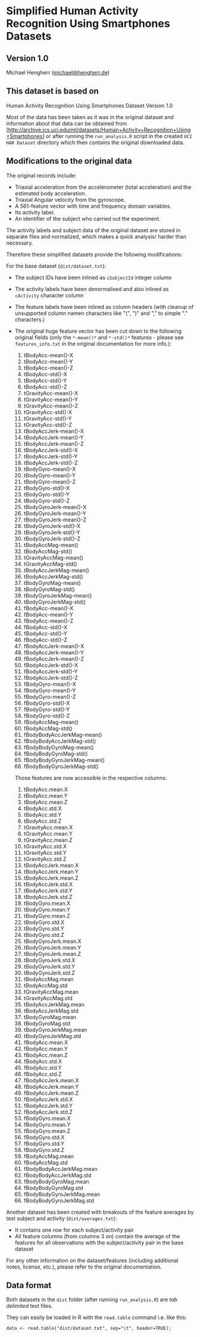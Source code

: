 # Simplified Human Activity Recognition Using Smartphones Datasets

## Version 1.0
Michael Hengherr (michael@hengherr.de)

## This dataset is based on

Human Activity Recognition Using Smartphones Dataset
Version 1.0

Most of the data has been taken as it was in the original dataset and information about that
data can be obtained from [http://archive.ics.uci.edu/ml/datasets/Human+Activity+Recognition+Using+Smartphones] or after running the `run_analysis.R` script in
the created `UCI HAR Dataset` directory which then contains the original downloaded data.

## Modifications to the original data

The original records include:

- Triaxial acceleration from the accelerometer (total acceleration) and the estimated body acceleration.
- Triaxial Angular velocity from the gyroscope. 
- A 561-feature vector with time and frequency domain variables. 
- Its activity label. 
- An identifier of the subject who carried out the experiment.

The activity labels and subject data of the original dataset are stored in separate files and normalized, which makes a quick analysis/ harder than necessary.

Therefore these simplified datasets provide the following modifications:

For the base dataset (`dist/dataset.txt`):

- The subject IDs have been inlined as `iSubjectId` integer column
- The activity labels have been denormalised and also inlined as `cActivity` character column
- The feature labels have been inlined as column headers (with cleanup of unsupported column namen characters like "(", ")" and "," to simple "." characters.)
- The original huge feature vector has been cut down to the following original fields (only the `*-mean()*` and `*-std()*` features - please see `features_info.txt` in the original documentation for more info.):

	1. tBodyAcc-mean()-X
	1. tBodyAcc-mean()-Y
	1. tBodyAcc-mean()-Z
	1. tBodyAcc-std()-X
	1. tBodyAcc-std()-Y
	1. tBodyAcc-std()-Z
	1. tGravityAcc-mean()-X
	1. tGravityAcc-mean()-Y
	1. tGravityAcc-mean()-Z
	1. tGravityAcc-std()-X
	1. tGravityAcc-std()-Y
	1. tGravityAcc-std()-Z
	1. tBodyAccJerk-mean()-X
	1. tBodyAccJerk-mean()-Y
	1. tBodyAccJerk-mean()-Z
	1. tBodyAccJerk-std()-X
	1. tBodyAccJerk-std()-Y
	1. tBodyAccJerk-std()-Z
	1. tBodyGyro-mean()-X
	1. tBodyGyro-mean()-Y
	1. tBodyGyro-mean()-Z
	1. tBodyGyro-std()-X
	1. tBodyGyro-std()-Y
	1. tBodyGyro-std()-Z
	1. tBodyGyroJerk-mean()-X
	1. tBodyGyroJerk-mean()-Y
	1. tBodyGyroJerk-mean()-Z
	1. tBodyGyroJerk-std()-X
	1. tBodyGyroJerk-std()-Y
	1. tBodyGyroJerk-std()-Z
	1. tBodyAccMag-mean()
	1. tBodyAccMag-std()
	1. tGravityAccMag-mean()
	1. tGravityAccMag-std()
	1. tBodyAccJerkMag-mean()
	1. tBodyAccJerkMag-std()
	1. tBodyGyroMag-mean()
	1. tBodyGyroMag-std()
	1. tBodyGyroJerkMag-mean()
	1. tBodyGyroJerkMag-std()
	1. fBodyAcc-mean()-X
	1. fBodyAcc-mean()-Y
	1. fBodyAcc-mean()-Z
	1. fBodyAcc-std()-X
	1. fBodyAcc-std()-Y
	1. fBodyAcc-std()-Z
	1. fBodyAccJerk-mean()-X
	1. fBodyAccJerk-mean()-Y
	1. fBodyAccJerk-mean()-Z
	1. fBodyAccJerk-std()-X
	1. fBodyAccJerk-std()-Y
	1. fBodyAccJerk-std()-Z
	1. fBodyGyro-mean()-X
	1. fBodyGyro-mean()-Y
	1. fBodyGyro-mean()-Z
	1. fBodyGyro-std()-X
	1. fBodyGyro-std()-Y
	1. fBodyGyro-std()-Z
	1. fBodyAccMag-mean()
	1. fBodyAccMag-std()
	1. fBodyBodyAccJerkMag-mean()
	1. fBodyBodyAccJerkMag-std()
	1. fBodyBodyGyroMag-mean()
	1. fBodyBodyGyroMag-std()
	1. fBodyBodyGyroJerkMag-mean()
	1. fBodyBodyGyroJerkMag-std()

	Those features are now accessible in the respective columns:

	1. tBodyAcc.mean.X
	1. tBodyAcc.mean.Y
	1. tBodyAcc.mean.Z
	1. tBodyAcc.std.X
	1. tBodyAcc.std.Y
	1. tBodyAcc.std.Z
	1. tGravityAcc.mean.X
	1. tGravityAcc.mean.Y
	1. tGravityAcc.mean.Z
	1. tGravityAcc.std.X
	1. tGravityAcc.std.Y
	1. tGravityAcc.std.Z
	1. tBodyAccJerk.mean.X
	1. tBodyAccJerk.mean.Y
	1. tBodyAccJerk.mean.Z
	1. tBodyAccJerk.std.X
	1. tBodyAccJerk.std.Y
	1. tBodyAccJerk.std.Z
	1. tBodyGyro.mean.X
	1. tBodyGyro.mean.Y
	1. tBodyGyro.mean.Z
	1. tBodyGyro.std.X
	1. tBodyGyro.std.Y
	1. tBodyGyro.std.Z
	1. tBodyGyroJerk.mean.X
	1. tBodyGyroJerk.mean.Y
	1. tBodyGyroJerk.mean.Z
	1. tBodyGyroJerk.std.X
	1. tBodyGyroJerk.std.Y
	1. tBodyGyroJerk.std.Z
	1. tBodyAccMag.mean
	1. tBodyAccMag.std
	1. tGravityAccMag.mean
	1. tGravityAccMag.std
	1. tBodyAccJerkMag.mean
	1. tBodyAccJerkMag.std
	1. tBodyGyroMag.mean
	1. tBodyGyroMag.std
	1. tBodyGyroJerkMag.mean
	1. tBodyGyroJerkMag.std
	1. fBodyAcc.mean.X
	1. fBodyAcc.mean.Y
	1. fBodyAcc.mean.Z
	1. fBodyAcc.std.X
	1. fBodyAcc.std.Y
	1. fBodyAcc.std.Z
	1. fBodyAccJerk.mean.X
	1. fBodyAccJerk.mean.Y
	1. fBodyAccJerk.mean.Z
	1. fBodyAccJerk.std.X
	1. fBodyAccJerk.std.Y
	1. fBodyAccJerk.std.Z
	1. fBodyGyro.mean.X
	1. fBodyGyro.mean.Y
	1. fBodyGyro.mean.Z
	1. fBodyGyro.std.X
	1. fBodyGyro.std.Y
	1. fBodyGyro.std.Z
	1. fBodyAccMag.mean
	1. fBodyAccMag.std
	1. fBodyBodyAccJerkMag.mean
	1. fBodyBodyAccJerkMag.std
	1. fBodyBodyGyroMag.mean
	1. fBodyBodyGyroMag.std
	1. fBodyBodyGyroJerkMag.mean
	1. fBodyBodyGyroJerkMag.std	

Another dataset has been created with breakouts of the feature averages by test subject and activity (`dist/averages.txt`):

- It contains one row for each subject/activity pair
- All feature columns (from columns 3 on) contain the average of the features for all observations with the subject/activity pair in the base dataset

For any other information on the dataset/features (including additional notes, license, etc.), please refer to the original documentation.


## Data format

Both datasets in the `dist` folder (after running `run_analysis.R`) are *tab delimited* text files.

They can easily be loaded in R with the `read.table` command i.e. like this:

```
data <- read.table("dist/dataset.txt", sep="\t", header=TRUE);
```

